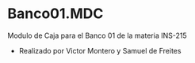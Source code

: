 # Banco01.MDC
Modulo de Caja para el Banco 01 de la materia INS-215

- Realizado por Victor Montero y Samuel de Freites
